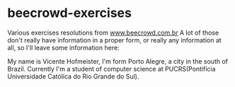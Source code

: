 # beecrowd-exercises
Various exercises resolutions from www.beecrowd.com.br
A lot of those don't really have information in a proper form, or really any information at all, so I'll leave some information here:

My name is Vicente Hofmeister, I'm form Porto Alegre, a city in the south of Brazil.
Currently I'm a student of computer science at PUCRS(Pontifícia Universidade Católica do Rio Grande do Sul).
